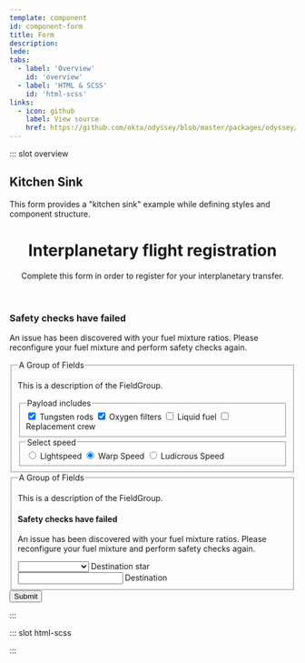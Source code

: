 ```yaml
---
template: component
id: component-form
title: Form
description:
lede:
tabs:
  - label: 'Overview'
    id: 'overview'
  - label: 'HTML & SCSS'
    id: 'html-scss'
links:
  - icon: github
    label: View source
    href: https://github.com/okta/odyssey/blob/master/packages/odyssey/src/scss/components/_label.scss
---
```


::: slot overview

## Kitchen Sink

This form provides a "kitchen sink" example while defining styles and component structure.

<Visual layout="wide">
  <form class="ods-form">
    <header class="ods-form--header">
      <h1 class="ods-form--title">Interplanetary flight registration</h1>
      <p class="ods-form--desc">Complete this form in order to register for your interplanetary transfer.</p>
    </header>
    <section class="ods-form--error">
      <aside class="ods-infobox is-ods-infobox-danger" role="alert">
        <span class="ods-infobox--icon">
          <OdsIcon icon="error"></OdsIcon>
        </span>
        <h1 class="ods-infobox--title">Safety checks have failed</h1>
        <section class="ods-infobox--content">
          <p>An issue has been discovered with your fuel mixture ratios. Please reconfigure your fuel mixture and perform safety checks again.</p>
        </section>
      </aside>
    </section>
    <section class="ods-form--main">
      <fieldset class="ods-field-group">
        <legend class="ods-field-group--title">A Group of Fields</legend>
        <p class="ods-field-group--desc">This is a description of the FieldGroup.</p>
        <section class="ods-field-group--error">
        </section>
        <fieldset class="ods-field">
          <legend class="ods-field--label">Payload includes</legend>
          <input class="ods-checkbox" type="checkbox" name="overview-behavior[]" id="overview-behavior-1" value="tungsten" checked>
          <label class="ods-checkbox--label" for="overview-behavior-1">Tungsten rods</label>
          <input class="ods-checkbox" type="checkbox" name="overview-behavior[]" id="overview-behavior-2" value="filters" checked>
          <label class="ods-checkbox--label" for="overview-behavior-2">Oxygen filters</label>
          <input class="ods-checkbox" type="checkbox" name="overview-behavior[]" id="overview-behavior-3" value="fuel">
          <label class="ods-checkbox--label" for="overview-behavior-3">Liquid fuel</label>
          <input class="ods-checkbox" type="checkbox" name="overview-behavior[]" id="overview-behavior-4" value="crew">
          <label class="ods-checkbox--label" for="overview-behavior-4">Replacement crew</label>
        </fieldset>
        <fieldset class="ods-field">
          <legend class="ods-field--label">Select speed</legend>
          <input class="ods-radio" type="radio" name="overview-behavior" id="overview-behavior-1" value="1" required>
          <label class="ods-radio--label" for="overview-behavior-1">Lightspeed</label>
          <input class="ods-radio" type="radio" name="overview-behavior" id="overview-behavior-2" value="2" required checked>
          <label class="ods-radio--label" for="overview-behavior-2">Warp Speed</label>
          <input class="ods-radio" type="radio" name="overview-behavior" id="overview-behavior-3" value="3" required>
          <label class="ods-radio--label" for="overview-behavior-3">Ludicrous Speed</label>
        </fieldset>
      </fieldset>
      <fieldset class="ods-field-group">
        <legend class="ods-field-group--title">A Group of Fields</legend>
        <p class="ods-field-group--desc">This is a description of the FieldGroup.</p>
        <section class="ods-field-group--error">
          <aside class="ods-infobox is-ods-infobox-danger" role="alert">
            <span class="ods-infobox--icon">
              <OdsIcon icon="error"></OdsIcon>
            </span>
            <h1 class="ods-infobox--title">Safety checks have failed</h1>
            <section class="ods-infobox--content">
              <p>An issue has been discovered with your fuel mixture ratios. Please reconfigure your fuel mixture and perform safety checks again.</p>
            </section>
          </aside>
        </section>
        <div class="ods-field">
          <select class="ods-select" data-js-choices id="overview-behavior" name="overview-behavior" required>
            <option></option>
            <option value="proxima">Proxima Centauri</option>
            <option value="barnards">Barnard's Star</option>
            <option value="wise">WISE 1049-5319</option>
            <option value="wolf">Wolf 359</option>
            <option value="lalande">Lalande 21185</option>
            <option value="sirius-a">Sirius A</option>
            <option value="sirius-b">Sirius B</option>
          </select>
          <label class="ods-field--label" for="overview-behavior">Destination star</label>
        </div>
        <div class="ods-field">
          <input class="ods-text-input" type="text" id="overview-default">
          <label class="ods-field--label" for="overview-default">Destination</label>
        </div>
      </fieldset>
    </section>
    <footer class="ods-form--footer">
      <button class="ods-button is-ods-button-primary">
        Submit
      </button>
    </footer>
  </form>
</Visual>

:::

::: slot html-scss

:::

